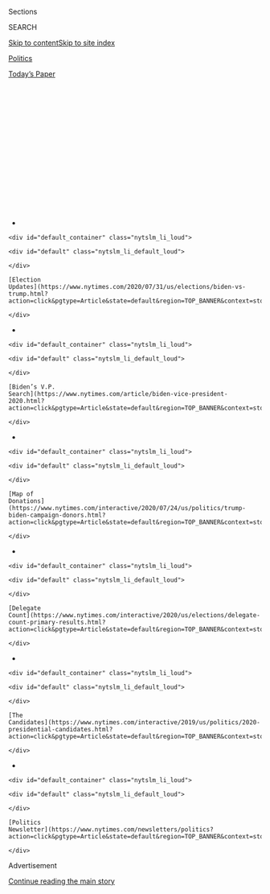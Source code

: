 <div id="app">

<div>

<div>

<div>

<div class="NYTAppHideMasthead css-1q2w90k e1suatyy0">

<div class="section css-ui9rw0 e1suatyy2">

<div class="css-eph4ug er09x8g0">

<div class="css-6n7j50">

</div>

<span class="css-1dv1kvn">Sections</span>

<div class="css-10488qs">

<span class="css-1dv1kvn">SEARCH</span>

</div>

[Skip to content](#site-content)[Skip to site
index](#site-index)

</div>

<div id="masthead-section-label" class="css-1wr3we4 eaxe0e00">

[Politics](https://www.nytimes.com/section/politics)

</div>

<div class="css-10698na e1huz5gh0">

</div>

</div>

<div id="masthead-bar-one" class="section hasLinks css-15hmgas e1csuq9d3">

<div class="css-uqyvli e1csuq9d0">

</div>

<div class="css-1uqjmks e1csuq9d1">

</div>

<div class="css-9e9ivx">

[](https://myaccount.nytimes.com/auth/login?response_type=cookie&client_id=vi)

</div>

<div class="css-1bvtpon e1csuq9d2">

[Today’s
Paper](https://www.nytimes.com/section/todayspaper)

</div>

</div>

</div>

</div>

<div data-aria-hidden="false">

<div id="site-content" data-role="main">

<div>

<div class="css-1aor85t" style="opacity:0.000000001;z-index:-1;visibility:hidden">

<div class="css-1hqnpie">

<div class="css-epjblv">

<span class="css-17xtcya">[Politics](/section/politics)</span><span class="css-x15j1o">|</span><span class="css-fwqvlz">Barr
Clashes With House Democrats, Defending Responses to Protests and Russia
Inquiry</span>

</div>

<div class="css-k008qs">

<div class="css-1iwv8en">

<span class="css-18z7m18"></span>

<div>

</div>

</div>

<span class="css-1n6z4y">https://nyti.ms/39AjmoQ</span>

<div class="css-1705lsu">

<div class="css-4xjgmj">

<div class="css-4skfbu" data-role="toolbar" data-aria-label="Social Media Share buttons, Save button, and Comments Panel with current comment count" data-testid="share-tools">

  - 
  - 
  - 
  - 
    
    <div class="css-6n7j50">
    
    </div>

  - 
  - 

</div>

</div>

</div>

</div>

</div>

</div>

<div id="NYT_TOP_BANNER_REGION" class="css-13pd83m">

<div>

<div id="styln-elections-notifications-menu" class="section interactive-content interactive-size-medium css-1edisqu">

<div class="css-17ih8de interactive-body">

<div class="nytslm_innerContainer" data-aria-live="polite">

<div class="nytslm_title">

</div>

  - 
    
    <div id="default_container" class="nytslm_li_loud">
    
    <div id="default" class="nytslm_li_default_loud">
    
    </div>
    
    [Election
    Updates](https://www.nytimes.com/2020/07/31/us/elections/biden-vs-trump.html?action=click&pgtype=Article&state=default&region=TOP_BANNER&context=storylines_menu)
    
    </div>

  - 
    
    <div id="default_container" class="nytslm_li_loud">
    
    <div id="default" class="nytslm_li_default_loud">
    
    </div>
    
    [Biden’s V.P.
    Search](https://www.nytimes.com/article/biden-vice-president-2020.html?action=click&pgtype=Article&state=default&region=TOP_BANNER&context=storylines_menu)
    
    </div>

  - 
    
    <div id="default_container" class="nytslm_li_loud">
    
    <div id="default" class="nytslm_li_default_loud">
    
    </div>
    
    [Map of
    Donations](https://www.nytimes.com/interactive/2020/07/24/us/politics/trump-biden-campaign-donors.html?action=click&pgtype=Article&state=default&region=TOP_BANNER&context=storylines_menu)
    
    </div>

  - 
    
    <div id="default_container" class="nytslm_li_loud">
    
    <div id="default" class="nytslm_li_default_loud">
    
    </div>
    
    [Delegate
    Count](https://www.nytimes.com/interactive/2020/us/elections/delegate-count-primary-results.html?action=click&pgtype=Article&state=default&region=TOP_BANNER&context=storylines_menu)
    
    </div>

  - 
    
    <div id="default_container" class="nytslm_li_loud">
    
    <div id="default" class="nytslm_li_default_loud">
    
    </div>
    
    [The
    Candidates](https://www.nytimes.com/interactive/2019/us/politics/2020-presidential-candidates.html?action=click&pgtype=Article&state=default&region=TOP_BANNER&context=storylines_menu)
    
    </div>

  - 
    
    <div id="default_container" class="nytslm_li_loud">
    
    <div id="default" class="nytslm_li_default_loud">
    
    </div>
    
    [Politics
    Newsletter](https://www.nytimes.com/newsletters/politics?action=click&pgtype=Article&state=default&region=TOP_BANNER&context=storylines_menu)
    
    </div>

</div>

</div>

</div>

</div>

</div>

<div id="top-wrapper" class="css-1sy8kpn">

<div id="top-slug" class="css-l9onyx">

Advertisement

</div>

[Continue reading the main
story](#after-top)

<div class="ad top-wrapper" style="text-align:center;height:100%;display:block;min-height:250px">

<div id="top" class="place-ad" data-position="top" data-size-key="top">

</div>

</div>

<div id="after-top">

</div>

</div>

<div>

<div id="sponsor-wrapper" class="css-1hyfx7x">

<div id="sponsor-slug" class="css-19vbshk">

Supported by

</div>

[Continue reading the main
story](#after-sponsor)

<div id="sponsor" class="ad sponsor-wrapper" style="text-align:center;height:100%;display:block">

</div>

<div id="after-sponsor">

</div>

</div>

<div class="css-186x18t">

</div>

<div class="css-1vkm6nb ehdk2mb0">

# Barr Clashes With House Democrats, Defending Responses to Protests and Russia Inquiry

</div>

The deployment of federal agents to confront protesters and rioters and
attacks on the Russia investigation highlighted a contentious hearing.

<div class="css-79elbk" data-testid="photoviewer-wrapper">

<div class="css-z3e15g" data-testid="photoviewer-wrapper-hidden">

</div>

<div class="css-1a48zt4 ehw59r15" data-testid="photoviewer-children">

![<span class="css-16f3y1r e13ogyst0" data-aria-hidden="true">Attorney
General William P. Barr testified before Congress on Tuesday for the
first time in over a
year.</span><span class="css-cnj6d5 e1z0qqy90" itemprop="copyrightHolder"><span class="css-1ly73wi e1tej78p0">Credit...</span><span><span>Pool
photo by Chip
Somodevilla</span></span></span>](https://static01.nyt.com/images/2020/07/28/us/politics/28dc-barr1/merlin_175037451_6440ff51-e1c6-45f2-9f62-481f1775936b-articleLarge.jpg?quality=75&auto=webp&disable=upscale)

</div>

</div>

<div class="css-18e8msd">

<div class="css-pdw9fk epjyd6m0">

<div class="css-1txwxcy ey68jwv0" data-aria-hidden="true">

[![Nicholas
Fandos](https://static01.nyt.com/images/2018/11/06/multimedia/author-nicholas-fandos/author-nicholas-fandos-thumbLarge-v2.png
"Nicholas Fandos")](https://www.nytimes.com/by/nicholas-fandos)[![Charlie
Savage](https://static01.nyt.com/images/2018/06/12/multimedia/author-charlie-savage/author-charlie-savage-thumbLarge-v2.png
"Charlie Savage")](https://www.nytimes.com/by/charlie-savage)

</div>

<div class="css-1baulvz">

By [<span class="css-1baulvz" itemprop="name">Nicholas
Fandos</span>](https://www.nytimes.com/by/nicholas-fandos) and
[<span class="css-1baulvz last-byline" itemprop="name">Charlie
Savage</span>](https://www.nytimes.com/by/charlie-savage)

</div>

</div>

  - 
    
    <div class="css-ld3wwf e16638kd2">
    
    July 28,
    2020
    
    </div>

  - 
    
    <div class="css-4xjgmj">
    
    <div class="css-d8bdto" data-role="toolbar" data-aria-label="Social Media Share buttons, Save button, and Comments Panel with current comment count" data-testid="share-tools">
    
      - 
      - 
      - 
      - 
        
        <div class="css-6n7j50">
        
        </div>
    
      - 
      - 
    
    </div>
    
    </div>

</div>

</div>

<div class="section meteredContent css-1r7ky0e" name="articleBody" itemprop="articleBody">

<div class="css-1fanzo5 StoryBodyCompanionColumn">

<div class="css-53u6y8">

Attorney General William P. Barr vigorously defended the federal
response to nationwide protests and civil unrest in a combative
congressional hearing on Tuesday where Democrats accused him and other
Trump administration officials of suppressing protesters’ rights in an
overly violent crackdown.

The attorney general also insisted that he intervened in the criminal
cases of President Trump’s allies Roger J. Stone Jr. and Michael T.
Flynn to uphold the rule of law, not to do Mr. Trump’s bidding.

Mr. Barr’s defenses punctuated an outright hostile election-season
oversight hearing before the House Judiciary Committee. Democrats tried
to portray him as a dangerous errand boy for the president. But Mr. Barr
insisted he was trying to enforce the law against what he characterized
as rioters using demonstrations as cover to commit crimes. He also said
of the criminal cases that grew out of the Russia investigation that he
wanted to be fair to Mr. Trump’s former advisers.

“The president’s friends don’t deserve special breaks, but they also
don’t deserve to be treated more harshly than other people,” he said.
“And sometimes that’s a difficult decision to make, especially when
you know you’re going to be castigated for it.”

</div>

</div>

<div class="css-1fanzo5 StoryBodyCompanionColumn">

<div class="css-53u6y8">

The five-hour hearing, Mr. Barr’s first on Capitol Hill in more than a
year, grew increasingly heated as Democrats spoke over his attempts to
respond to their accusations. At one point, the attorney general
exclaimed, “I’m going to answer the damn question.”

Democrats were clearly angered as Mr. Barr quibbled over small details
or ignored questions about his rationale or actions. But amid frequent
sniping, lawmakers came away with few, if any, new facts or admissions.

Democrats have sought to hold Mr. Barr to account since he presented a
summary last year of the then-secret findings of the special counsel,
Robert S. Mueller III, that a federal judge later said was “distorted”
and “misleading” in a way that torqued public understanding of its
findings in Mr. Trump’s favor.

But Mr. Barr — who did not testify before the House Judiciary Committee
when he was attorney general the first time, under President George Bush
— had repeatedly put off requests to appear before the committee, saying
he was too busy. In the meantime, lawmakers accumulated a long list of
additional grievances that they aired on Tuesday.

“You have aided and abetted the worst failings of the president,”
Representative Jerrold Nadler of New York, the committee chairman, said
at the start of the hearing to Mr. Barr, who sat impassively.

</div>

</div>

<div class="css-1fanzo5 StoryBodyCompanionColumn">

<div class="css-53u6y8">

Democrats charged that Mr. Barr had intervened improperly in the Stone
and Flynn cases to please Mr. Trump. They accused him of helping the
president promulgate bogus fears about voter fraud to help shake
confidence in November’s election. And they warned that under Mr. Barr’s
leadership, the Justice Department was trampling on the civil liberties
of citizens like those demanding that the nation eradicate
institutionalized racism against Black
Americans.

<div id="NYT_MAIN_CONTENT_1_REGION" class="css-9tf9ac">

<div>

<div id="styln-nfldraft-updates-block" class="section interactive-content interactive-size-medium css-1ftcdic">

<div class="css-17ih8de interactive-body">

<div id="styln-briefing-block" data-asset-id="">

<div class="briefing-block-header-section">

# [Latest Updates: 2020 Election](https://www.nytimes.com/2020/07/31/us/elections/biden-vs-trump.html?action=click&pgtype=Article&state=default&region=MAIN_CONTENT_1&context=storylines_live_updates)

<div class="briefing-block-ts">

Updated 2020-08-01T01:26:45.732Z

</div>

</div>

  - [Kamala Harris, a top vice-presidential contender, confronts double
    standards.](https://www.nytimes.com/2020/07/31/us/elections/biden-vs-trump.html?action=click&pgtype=Article&state=default&region=MAIN_CONTENT_1&context=storylines_live_updates#link-29fdff45)
  - [Karen Bass and Susan Rice are rising on Biden’s vice-presidential
    shortlist.](https://www.nytimes.com/2020/07/31/us/elections/biden-vs-trump.html?action=click&pgtype=Article&state=default&region=MAIN_CONTENT_1&context=storylines_live_updates#link-13ec3d9c)
  - [Trump says Russian bounties to kill U.S. troops ‘never took
    place.’](https://www.nytimes.com/2020/07/31/us/elections/biden-vs-trump.html?action=click&pgtype=Article&state=default&region=MAIN_CONTENT_1&context=storylines_live_updates#link-49e9a016)

<div class="briefing-block-footer">

<div class="briefing-block-footer-meta">

[See more
updates](https://www.nytimes.com/2020/07/31/us/elections/biden-vs-trump.html?action=click&pgtype=Article&state=default&region=MAIN_CONTENT_1&context=storylines_live_updates)

</div>

</div>

</div>

</div>

</div>

</div>

</div>

“The president wants footage for his campaign ads, and you appear to be
serving it up to him as ordered,” Mr. Nadler said. “You are projecting
fear and violence nationwide in pursuit of obvious political objectives.
Shame on you, Mr. Barr.”

The attorney general denied the charges, arguing at first calmly and
then more irritably that federal agents confronting protesters were not
trying to quash peaceful expressions of free speech, but to deal with
“mob” violence.

“Rioters and anarchists have hijacked legitimate protests to wreak
senseless havoc and destruction on innocent victims,” he said.

In particular, he defended the deployment of federal agents in Portland,
Ore., accusing the local police of essentially abandoning a federal
courthouse as rioters and vandals “laid siege” to it, threatening the
functioning of the court system.

“What unfolds nightly around the courthouse cannot reasonably be called
protests,” Mr. Barr said. “It is by any objective measure an assault on
the government of the United States.”

Local officials [have accused federal agents of being heavy-handed and
said](https://www.nytimes.com/article/portland-protests-explained-protesters.html)
their presence reinvigorated tensions that had been subsiding.

</div>

</div>

<div class="css-1fanzo5 StoryBodyCompanionColumn">

<div class="css-53u6y8">

While some protesters have been violent, [many
others](https://www.nytimes.com/2020/07/19/us/portland-protests.html)
[have been
peaceful](https://www.nytimes.com/2020/07/27/us/protests-divisions-blm.html)
and have included high school students, military veterans, off-duty
lawyers and lines of mothers who call themselves the “Wall of Moms.”
Video shows that in some cases, agents attacked protesters when there
was [no apparent
threat](https://www.nytimes.com/video/us/100000007243995/portland-protests-federal-government.html?action=click&gtype=vhs&version=vhs-heading&module=vhs&region=title-area&cview=true&t=4),
including the case of [a Navy veteran whose
hands](https://www.nytimes.com/2020/07/20/us/portland-protests-navy-christopher-david.html)
were smashed by officers.

</div>

</div>

<div class="css-79elbk" data-testid="photoviewer-wrapper">

<div class="css-z3e15g" data-testid="photoviewer-wrapper-hidden">

</div>

<div class="css-1a48zt4 ehw59r15" data-testid="photoviewer-children">

![<span class="css-16f3y1r e13ogyst0" data-aria-hidden="true">Federal
agents arresting a protester last week in Portland,
Ore. </span><span class="css-cnj6d5 e1z0qqy90" itemprop="copyrightHolder"><span class="css-1ly73wi e1tej78p0">Credit...</span><span>Mason
Trinca for The New York
Times</span></span>](https://static01.nyt.com/images/2020/07/28/us/politics/28dc-barr2/merlin_174932796_b8b067b7-3f2b-46ba-96e6-30a5a74e8eb1-articleLarge.jpg?quality=75&auto=webp&disable=upscale)

</div>

</div>

<div class="css-1fanzo5 StoryBodyCompanionColumn">

<div class="css-53u6y8">

Mr. Barr likewise defended the federal response to protests last month
at Lafayette Square outside the White House, where law enforcement used
pepper balls and smoke bombs to clear the area before [Mr. Trump walked
through to take a
photograph](https://www.nytimes.com/2020/06/02/us/politics/trump-walk-lafayette-square.html)
in front of a nearby church. Mr. Barr said officials had reached a
“consensus” that a protective perimeter outside the White House had to
be extended because they wanted to prevent the vandalism of previous
nights.

“Do you think the response at Lafayette Square to tear gas, pepper spray
and beat protesters and injure American citizens who were just simply
exercising their First Amendment rights was appropriate?” asked
Representative Pramila Jayapal, Democrat of Washington.

Mr. Barr responded that “no tear gas was used” on the protesters but did
not address the substance of the question. The United States Park Police
has
[confirmed](https://www.nps.gov/subjects/uspp/6_2_20_statement_from_acting_chief_monahan.htm)
“the use of smoke canisters and pepper balls.”

The Justice Department’s independent inspector general is investigating
the actions of federal agents during the episode.

Asked about the pleas for racial justice informing many of the protests,
Mr. Barr said, “I don’t agree that there is systemic racism in police
departments generally in this country,” and he quoted statistics that
more white Americans had been killed by the police than Black Americans.

</div>

</div>

<div class="css-1fanzo5 StoryBodyCompanionColumn">

<div class="css-53u6y8">

Critics have called those figures misleading because they do not account
for relative population differences; a Black person is more likely to be
killed than a white person.

Republicans backed the attorney general for showing “courage” by taking
aim at the Russia investigation and attacks on the police.

Their most visceral defense came in a five-minute [video
montage](https://twitter.com/JudiciaryGOP/status/1288140402101555201)
that appeared to show protesters or people infiltrating their ranks
turning to violence. It began with footage of cable news anchors
describing the protests as “peaceful” before streaming through scenes
like a police precinct being set ablaze in Minneapolis, American flags
burning, cans being hurled at the police and stores being looted.

“I want to thank you for defending law enforcement, for pointing out
what a crazy idea this defund-the-police policy, whatever you want to
call it, is, and standing up for the rule of law,” Representative Jim
Jordan of Ohio, the panel’s top Republican, told Mr. Barr before playing
the video.

Republicans cheered on Mr. Barr as he defended his decision to overrule
career prosecutors in the Stone case, saying that they were trying to
treat Mr. Stone more harshly than other defendants. The Judiciary
Committee [heard testimony from one of the prosecutors last
month](https://www.nytimes.com/2020/06/23/us/politics/roger-stone-sentencing-politicized.html)
who accused department leaders of changing the sentencing recommendation
for “political reasons.”

“The line prosecutors were trying to advocate for a sentence that was
more than twice what anyone else in a similar position had ever served,”
Mr. Barr said. “This is a 67-year-old man, first-time offender, no
violence, and they were trying to put him in jail for seven to nine
years. I was not going to advocate that. Because that is not the rule of
law.”

But the prosecutors said in court that they arrived at the
seven-to-nine-year recommendation by following the Justice Department’s
own sentencing guidelines, as is customary in any federal criminal case.
Questioned by the federal judge who oversaw the Stone case, department
officials acknowledged that it was the policy of the United States
attorney’s office in Washington to seek the harshest possible sentence
under the sentencing guidelines and to let the judge decide whether it
was warranted.

</div>

</div>

<div class="css-1fanzo5 StoryBodyCompanionColumn">

<div class="css-53u6y8">

Representative Ted Deutch, Democrat of Florida, later asked Mr. Barr
repeatedly if he would point to any other case where the department had
failed to recommended a punishment in line with the guidelines set out
for a defendant like Mr. Stone, who had threatened a witness.

Mr. Barr did not answer directly, insisting that “the judge agreed with
me” because she gave Mr. Stone a lighter sentence than the prosecution
team had recommended before he overruled them. Mr. Trump [commuted Mr.
Stone’s
sentence](https://www.nytimes.com/2020/07/10/us/politics/trump-roger-stone-clemency.html)
this month.

Asked about the criminal prosecutor, John H. Durham, reviewing the
Russia investigation, Mr. Barr declined to commit to waiting until after
the general election in November to release any report that Mr. Durham
produced. Mr. Barr repeated his view that Justice Department policy
against taking actions that could affect elections should apply to Mr.
Durham’s
work.

</div>

</div>

<div class="css-79elbk" data-testid="photoviewer-wrapper">

<div class="css-z3e15g" data-testid="photoviewer-wrapper-hidden">

</div>

<div class="css-1a48zt4 ehw59r15" data-testid="photoviewer-children">

<div class="css-1xdhyk6 erfvjey0">

<span class="css-1ly73wi e1tej78p0">Image</span>

<div class="css-zjzyr8">

<div data-testid="lazyimage-container" style="height:264.22222222222223px">

</div>

</div>

</div>

<span class="css-16f3y1r e13ogyst0" data-aria-hidden="true">Lawmakers,
Mr. Barr and spectators practiced social distancing at the
hearing.</span><span class="css-cnj6d5 e1z0qqy90" itemprop="copyrightHolder"><span class="css-1ly73wi e1tej78p0">Credit...</span><span>Pool
photo by Chip Somodevilla</span></span>

</div>

</div>

<div class="css-1fanzo5 StoryBodyCompanionColumn">

<div class="css-53u6y8">

Democrats also pressed Mr. Barr to justify his repeated warnings about
the risk of increased mail-in balloting in the upcoming election because
of the [coronavirus
pandemic](https://www.nytimes.com/interactive/2020/us/coronavirus-us-cases.html).
After Mr. Trump attacked such efforts and claimed that mail-in ballots
would be used for fraud to rig the election against him — even though he
himself has voted by mail — Mr. Barr suggested without evidence,
including in interviews with [The New York
Times](https://urldefense.proofpoint.com/v2/url?u=https-3A__www.nytimes.com_2020_06_01_magazine_william-2Dbarr-2Dattorney-2Dgeneral.html&d=DwMFaQ&c=jGUuvAdBXp_VqQ6t0yah2g&r=bVVNPs8-wzWySU1LPjQH-giyvd3jgwNM5mI4gec0ZVgkgSksNhhps0rPEeN63Yaq&m=Wj_rdThk_pA73T0byJFaMQwQ5zUDujOvP2xsA8g0eD0&s=QDYgELfVpfZGzQjB_QxaqbPpm_pO8hwJpUsg1kpaEgg&e=)
and [Fox
News](https://www.foxnews.com/transcript/exclusive-maria-bartiromo-interviews-ag-barr-on-police-reform-big-tech-censorship-durham-investigation),
that there was a serious risk of foreign countries mass-counterfeiting
ballots.

Experts say that a foreign-sponsored plot to systematically [tamper with
ballots is nearly
impossible](https://www.nytimes.com/article/mail-in-vote-fraud-ballot.html)
because of how they are printed and tracked. Many states have conducted
elections by mail for years without any major security problems or
widespread fraud.

Representative Cedric L. Richmond, Democrat of Louisiana, asked Mr. Barr
whether he believed the presidential election would be rigged. The
attorney general said he had no reason to think it would be, but then
added, “If you have wholesale mail-in voting, it substantially increases
the risk of fraud.”

</div>

</div>

<div class="css-1fanzo5 StoryBodyCompanionColumn">

<div class="css-53u6y8">

For all the grab-bag of policy issues raised by the questioning, the
exchanges proved to be more heated than illuminating. At one point, Mr.
Jordan — who is known for his bombastic style of questioning witnesses —
complained that Democrats were talking over Mr. Barr.

“For months you have tried to get the attorney general to come,” Mr.
Jordan interjected. “He is here. Why don’t you let him speak?”

“The gentleman’s rudeness is not recognized,” Mr. Nadler replied, trying
to move on to the next lawmaker in line to question Mr. Barr.

“Rudeness? Rudeness? Rudeness?” Mr. Jordan shot back. “Time after time,
you refuse to let the attorney general answer the questions posed to
him.”

Sharon LaFraniere and Linda Qiu contributed
reporting.

</div>

</div>

</div>

<div>

</div>

<div>

</div>

<div id="NYT_BELOW_MAIN_CONTENT_REGION">

<div>

<div id="STLYN_guide_v1_STYLN_guide_a" class="section css-l08pwh interactive-content interactive-size-medium">

<div class="css-17ih8de interactive-body">

<div class="g-story g-freebird g-max-limit" data-preview-slug="styln-scroll-guide">

</div>

<div id="g-electionguide-id" class="g-electionguide">

<div class="g-electionguide-container">

<div class="g-electionguide-wrapper">

<div class="g-electionguide-logo">

</div>

# Our 2020 Election Guide

Updated July 31, 2020

  - 
    
    -----
    
    ## The Latest
    
      - President Trump’s assault on the Postal Service is intersecting
        with his attacks on mail-in voting. [Voting rights groups say it
        is a recipe for
        disaster.](https://www.nytimes.com/2020/07/31/us/politics/trump-usps-mail-delays.html?action=click&pgtype=Article&state=default&region=BELOW_MAIN_CONTENT&context=storylines_guide)

  - 
    
    -----
    
    ## Biden’s V.P. Search
    
      - [Here are 13
        women](https://www.nytimes.com/article/biden-vice-president-2020.html?action=click&pgtype=Article&state=default&region=BELOW_MAIN_CONTENT&context=storylines_guide)
        who have been under consideration to be Joe Biden’s running
        mate, and why each might be chosen — and might not be.

  - 
    
    -----
    
    ## Keep Up With Our Coverage
    
      - Get an
        [email](https://www.nytimes.com/newsletters/politics?action=click&pgtype=Article&state=default&region=BELOW_MAIN_CONTENT&context=storylines_guide)
        recapping the day’s news
    
    <!-- end list -->
    
      - Download our mobile app on
        [iOS](https://apps.apple.com/us/app/nytimes/id284862083?ls=1&mat_click_id=5c79ae7455014fd1bd66b5610c05b8f2-20191112-16948&referrer=mat_click_id%3D5c79ae7455014fd1bd66b5610c05b8f2-20191112-16948%26link_click_id%3D722930677036718082)
        and
        [Android](http://a.localytics.com/android?id=com.nytimes.android&referrer=utm_source%3Dother_nyt_mobile_web%26utm_medium%3DWeb%2520page%26utm_term%3DGeneral%2520Mobile%2520Page%26utm_campaign%3DNYT%2520Mobile%2520General%2520Page)
        and turn on Breaking News and Politics alerts

</div>

</div>

</div>

</div>

</div>

</div>

</div>

<div>

</div>

<div>

<div id="bottom-wrapper" class="css-1ede5it">

<div id="bottom-slug" class="css-l9onyx">

Advertisement

</div>

[Continue reading the main
story](#after-bottom)

<div id="bottom" class="ad bottom-wrapper" style="text-align:center;height:100%;display:block;min-height:90px">

</div>

<div id="after-bottom">

</div>

</div>

</div>

</div>

</div>

## Site Index

<div>

</div>

## Site Information Navigation

  - [© <span>2020</span> <span>The New York Times
    Company</span>](https://help.nytimes.com/hc/en-us/articles/115014792127-Copyright-notice)

<!-- end list -->

  - [NYTCo](https://www.nytco.com/)
  - [Contact
    Us](https://help.nytimes.com/hc/en-us/articles/115015385887-Contact-Us)
  - [Work with us](https://www.nytco.com/careers/)
  - [Advertise](https://nytmediakit.com/)
  - [T Brand Studio](http://www.tbrandstudio.com/)
  - [Your Ad
    Choices](https://www.nytimes.com/privacy/cookie-policy#how-do-i-manage-trackers)
  - [Privacy](https://www.nytimes.com/privacy)
  - [Terms of
    Service](https://help.nytimes.com/hc/en-us/articles/115014893428-Terms-of-service)
  - [Terms of
    Sale](https://help.nytimes.com/hc/en-us/articles/115014893968-Terms-of-sale)
  - [Site
    Map](https://spiderbites.nytimes.com)
  - [Help](https://help.nytimes.com/hc/en-us)
  - [Subscriptions](https://www.nytimes.com/subscription?campaignId=37WXW)

</div>

</div>

</div>

</div>
